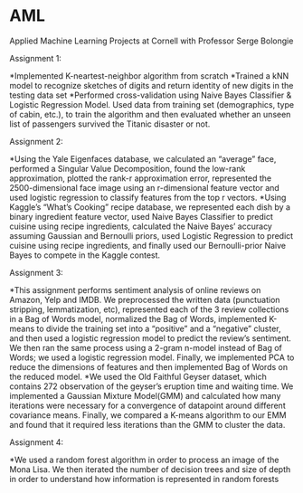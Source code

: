 # AML
Applied Machine Learning Projects at Cornell with Professor Serge Bolongie

Assignment 1:

*Implemented K-neartest-neighbor algorithm from scratch
*Trained a kNN model to recognize sketches of digits and return identity of new digits in the testing data set
*Performed cross-validation using Naive Bayes Classifier & Logistic Regression Model. Used data from training set (demographics, type of cabin, etc.), to train the algorithm and then evaluated whether an unseen list of passengers survived the Titanic disaster or not.

Assignment 2:

*Using the Yale Eigenfaces database, we calculated an “average” face, performed a Singular Value Decomposition, found the low-rank approximation, plotted the rank-r approximation error, represented the 2500-dimensional face image using an r-dimensional feature vector and used logistic regression to classify features from the top r vectors.
*Using Kaggle’s “What’s Cooking” recipe database, we represented each dish by a binary ingredient feature vector, used Naive Bayes Classifier to predict cuisine using recipe ingredients, calculated the Naive Bayes’ accuracy assuming Gaussian and Bernoulli priors, used Logistic Regression to predict cuisine using recipe ingredients, and finally used our Bernoulli-prior Naive Bayes to compete in the Kaggle contest.

Assignment 3:

*This assignment performs sentiment analysis of online reviews on Amazon, Yelp and IMDB. We preprocessed the written data (punctuation stripping, lemmatization, etc), represented each of the 3 review collections in a Bag of Words model, normalized the Bag of Words, implemented K-means to divide the training set into a “positive” and a “negative” cluster, and then used a logistic regression model to predict the review’s sentiment. We then ran the same process using a 2-gram n-model instead of Bag of Words; we used a logistic regression model. Finally, we implemented PCA to reduce the dimensions of features and then implemented Bag of Words on the reduced model.
*We used the Old Faithful Geyser dataset, which contains 272 observation of the geyser’s eruption time and waiting time. We implemented a Gaussian Mixture Model(GMM) and calculated how many iterations were necessary for a convergence of datapoint around different covariance means. Finally, we compared a K-means algorithm to our EMM and found that it required less iterations than the GMM to cluster the data.

Assignment 4:

*We used a random forest algorithm in order to process an image of the Mona Lisa. We then iterated the number of decision trees and size of depth in order to understand how information is represented in random forests
